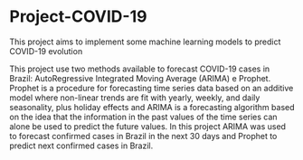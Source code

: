# Project-COVID-19
This project aims to implement some machine learning models to predict COVID-19 evolution

This project use two methods available to forecast COVID-19 cases in Brazil: AutoRegressive Integrated Moving Average (ARIMA) e Prophet. Prophet is a procedure for forecasting time series data based on an additive model where non-linear trends are fit with yearly, weekly, and daily seasonality, plus holiday effects and ARIMA is a forecasting algorithm based on the idea that the information in the past values of the time series can alone be used to predict the future values. In this project ARIMA was used to forecast confirmed cases in Brazil in the next 30 days and Prophet to predict next confirmed cases in Brazil.
